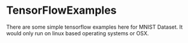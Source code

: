 # TensorFlowExamples
There are some simple tensorflow examples here for MNIST Dataset.
It would only run on linux based operating systems or OSX.
